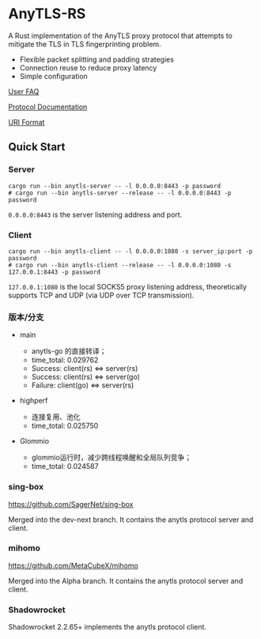 # AnyTLS-RS

A Rust implementation of the AnyTLS proxy protocol that attempts to mitigate the TLS in TLS fingerprinting problem.

- Flexible packet splitting and padding strategies
- Connection reuse to reduce proxy latency
- Simple configuration

[User FAQ](./docs/faq.md)

[Protocol Documentation](./docs/protocol.md)

[URI Format](./docs/uri_scheme.md)

## Quick Start

### Server

```shell
cargo run --bin anytls-server -- -l 0.0.0.0:8443 -p password
# cargo run --bin anytls-server --release -- -l 0.0.0.0:8443 -p password
```

`0.0.0.0:8443` is the server listening address and port.

### Client

```shell
cargo run --bin anytls-client -- -l 0.0.0.0:1080 -s server_ip:port -p password
# cargo run --bin anytls-client --release -- -l 0.0.0.0:1080 -s 127.0.0.1:8443 -p password
```

`127.0.0.1:1080` is the local SOCKS5 proxy listening address, theoretically supports TCP and UDP (via UDP over TCP transmission).


### 版本/分支

- main
  - anytls-go 的直接转译；
  - time_total:  0.029762
  - Success: client(rs) <=> server(rs)
  - Success: client(rs) <=> server(go)
  - Failure: client(go) <=> server(rs)

- highperf
  - 连接复用、池化
  - time_total:  0.025750

- Glommio
  - glommio运行时，减少跨线程唤醒和全局队列竞争；
  - time_total:  0.024587


### sing-box

https://github.com/SagerNet/sing-box

Merged into the dev-next branch. It contains the anytls protocol server and client.

### mihomo

https://github.com/MetaCubeX/mihomo

Merged into the Alpha branch. It contains the anytls protocol server and client.

### Shadowrocket

Shadowrocket 2.2.65+ implements the anytls protocol client.
